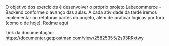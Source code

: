 O objetivo dos exercícios é desenvolver o próprio projeto Labecommerce - Backend conforme o avanço das aulas. A cada atividade da tarde iremos implementar ou refatorar partes do projeto, além de praticar lógicas por fora (como o de hoje).
Redme aqui

Link da documentação: https://documenter.getpostman.com/view/25825355/2s93RRxtwy
